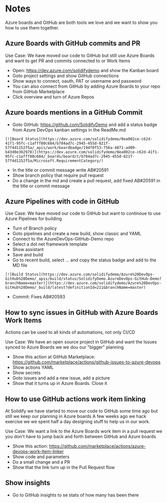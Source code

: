 # Notes #
Azure boards and GitHub are both tools we love and we want to show you how to use them together.

## Azure Boards with GitHub commits and PR ##
Use Case: We have moved our code to GitHub but still use Azure Boards and want to get PR and commits connected to or Work Items
- Open: https://dev.azure.com/solidifydemo and show the Kanban board
- Goto project settings and show GitHub connections
- Show ways to connect, oauth, PAT or username and password
- You can also connect from GitHub by adding Azure Boards to your repo from GitHub Marketplace
- Click overview and turn of Azure Repos

## Azure boards mentions in a GitHub Commit ##
- Goto GitHub: https://github.com/SolidifyDemo and add a status badge from Azure DevOps kanban settings in the ReadMe.md
```
[![Board Status](https://dev.azure.com/solidifydemo/0ea002ce-c62d-41f1-95fc-c1afff80c684/b784ad7c-2945-455d-821f-57f4d1152f5a/_apis/work/boardbadge/194f0f53-756a-4871-ad09-b43d0e302978)](https://dev.azure.com/solidifydemo/0ea002ce-c62d-41f1-95fc-c1afff80c684/_boards/board/t/b784ad7c-2945-455d-821f-57f4d1152f5a/Microsoft.RequirementCategory/)
```
- In the title or commit message write AB#20591
- Show branch policy that require pull request
- Do a change in the md and create a pull request, add fixed AB#20591 in the title or commit message

## Azure Pipelines with code in GitHub ##
Use Case: We have moved our code to GitHub but want to continoue to use Azure Pipelines for building
- Turn of Branch policy
- Goto pipelines and create a new build, show classic and YAML
- Connect to the AzureDevOps-GitHub-Demo repo
- Select a dot net framework template
- Show assistant
- Save and build
- Go to recent build, select ... and copy the status badge and add to the MD file
```
[![Build Status](https://dev.azure.com/solidifydemo/Azure%20DevOps-GitHub%20Demo/_apis/build/status/SolidifyDemo.AzureDevOps-GitHub-Demo?branchName=master)](https://dev.azure.com/solidifydemo/Azure%20DevOps-GitHub%20Demo/_build/latest?definitionId=211&branchName=master)
```
- Commit: Fixes AB#20593

## How to sync issues in GitHub with Azure Boards Work Items ##
Actions can be used to all kinds of automations, not only CI/CD

Use Case: We have an open source project in GitHub and want the Issues synced to Azure Boards we we dou our "bigger" planning
- Show this action at GitHub Marketplace: https://github.com/marketplace/actions/github-issues-to-azure-devops
- Show actions YAML
- Show secrets 
- Goto issues and add a new issue, add a picture
- Show that it turns up in Azure Boards. Close it

## How to use GitHub actions work item linking ##
At Solidify we have started to move our code to GitHub some time ago but still we keep our planning in Azure boards
A few weeks ago we hack exercise we we spent half a day designing stuff to help us in our work. 

Use Case: We want a link to the Azure Boards work item in a pull request we you don't have to jump back and forth between GitHub and Azure boards
- Show this action: https://github.com/marketplace/actions/azure-devops-work-item-linker 
- Show code and parameters
- Do a small change and a PR
- Show that the link turn up in the Pull Request flow

## Show insights
-  Go to GitHub insights to se stats of how many has been there
